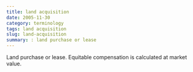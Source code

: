 ```yaml
---
title: land acquisition
date: 2005-11-30
category: terminology
tags: land acquisition
slug: land-acquisition
summary: : land purchase or lease
---
```


Land purchase or lease. Equitable compensation is calculated at market value.

